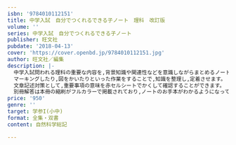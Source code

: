 ```yaml
---
isbn: '9784010112151'
title: 中学入試　自分でつくれるできる子ノート　理科　改訂版
volume: ''
series: 中学入試　自分でつくれるできる子ノート
publisher: 旺文社
pubdate: '2018-04-13'
cover: 'https://cover.openbd.jp/9784010112151.jpg'
author: 旺文社／編集
description: |-
  中学入試問われる理科の重要な内容を,背景知識や関連性などを意識しながらまとめるノートです。
  マーキングしたり,図をかいたりといった作業をすることで,知識を整理し,定着させます。
  文章記述対策として,重要事項の意味を赤セルシートでかくして確認することができます。
  別冊解答は本冊の縮刷がフルカラーで掲載されており,ノートのお手本がわかるようになっています。
price: '950'
genre: ''
target: 学参I(小中)
format: 全集・双書
content: 自然科学総記

---
```

